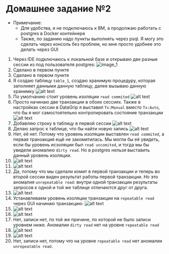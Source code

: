 # Домашнее задание №2

- Примечание:
  - Для удобства, я не подключаюсь к ВМ, а продолжаю работать с postgres в Docker контейнере
  - Также, по заданию надо пункты выполнять через psql. Я могу это cделать через консоль без проблем, но мне просто удобнее это делать через GUI

1. Через IDE подключаюсь к локальной базе и открываю две разные сессии из под пользователя postgres:
   ![image_1](image.png)
2. Сделано в первом пункте
3. Сделано в первом пункте
4. Я создаю таблицу `table_1`, создаю хранимую процедуру, которая заполняет данными данную таблицу, далее вызываю данную хранимку
   ![alt text](image-2.png)
5. По умолчанию стоит уровень изоляции `read commited`
   ![alt text](image-3.png)
6. Просто начинаю две транзакции в обоих сессиях. Также в настройках сессии в DataGrip я выставил `Tx:Manual` вместо `Tx:Auto`, что бы я мог самостоятельно контролировать состояние транзакции
   ![alt text](image-4.png)
7. Добавляю строку в таблицу в первой сессии
   ![alt text](image-5.png)
8. Делаю запрос к таблице, что бы найти новую запись
   ![alt text](image-6.png)
9. Нет, её нет. Потому что уровень изоляции выставлен `read commited`, а первая транзакция ещё не закомитилась. Мы могли бы её увидеть, если бы уровень исзоляции был `read uncomited`, и тогда мы бы увидели аномалию `dirty read`. Но в postgres нельзя выставить данный уровень изоляции.
10. ![alt text](image-7.png)
11. ![alt text](image-8.png)
12. Да, потому что мы сделали комит в первой транзакции и теперь во второй сессии виден результат работы первой транзакции. Но это аномалия `unrepeatable read`: внутри одной транзакции результаты запросов к одной и той же таблице отличаются друг от друга.
13. ![alt text](image-9.png)
14. Устанавливаем уровень изоляции транзакции на `repeatable read` через GUI начинаю транзакцию:
    ![alt text](image-16.png)
15. ![alt text](image-18.png)
16. ![alt text](image-19.png)
17. Нет, записи нет, по той же причине, по которой не было записи уровнем ниже. Аномалии `dirty read` нет на уровне `repeatable read`
18. ![alt text](image-20.png)
19. ![alt text](image-21.png)
20. Нет, записи нет, потому что на уровне `repeatable read` нет аномалии `unrepeatable read`.

